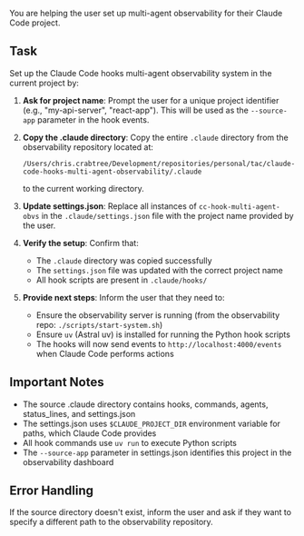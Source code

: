 You are helping the user set up multi-agent observability for their Claude Code project.

## Task

Set up the Claude Code hooks multi-agent observability system in the current project by:

1. **Ask for project name**: Prompt the user for a unique project identifier (e.g., "my-api-server", "react-app"). This will be used as the `--source-app` parameter in the hook events.

2. **Copy the .claude directory**: Copy the entire `.claude` directory from the observability repository located at:
   ```
   /Users/chris.crabtree/Development/repositories/personal/tac/claude-code-hooks-multi-agent-observability/.claude
   ```
   to the current working directory.

3. **Update settings.json**: Replace all instances of `cc-hook-multi-agent-obvs` in the `.claude/settings.json` file with the project name provided by the user.

4. **Verify the setup**: Confirm that:
   - The `.claude` directory was copied successfully
   - The `settings.json` file was updated with the correct project name
   - All hook scripts are present in `.claude/hooks/`

5. **Provide next steps**: Inform the user that they need to:
   - Ensure the observability server is running (from the observability repo: `./scripts/start-system.sh`)
   - Ensure `uv` (Astral uv) is installed for running the Python hook scripts
   - The hooks will now send events to `http://localhost:4000/events` when Claude Code performs actions

## Important Notes

- The source .claude directory contains hooks, commands, agents, status_lines, and settings.json
- The settings.json uses `$CLAUDE_PROJECT_DIR` environment variable for paths, which Claude Code provides
- All hook commands use `uv run` to execute Python scripts
- The `--source-app` parameter in settings.json identifies this project in the observability dashboard

## Error Handling

If the source directory doesn't exist, inform the user and ask if they want to specify a different path to the observability repository.
